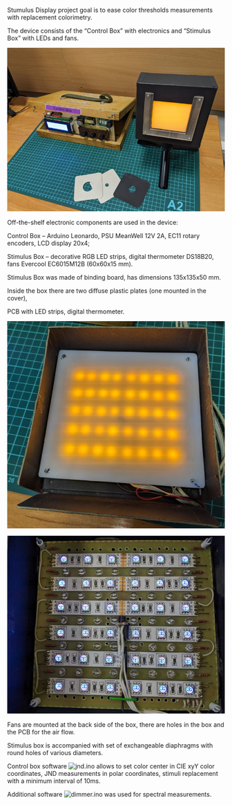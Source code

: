 Stumulus Display project goal is to ease color thresholds measurements with replacement colorimetry.

The device consists of the “Control Box” with electronics and “Stimulus Box” with LEDs and fans.

![General View](photo/General_View_3.jpg)

Off-the-shelf electronic components are used in the device:

Control Box – Arduino Leonardo, PSU MeanWell 12V 2A, EC11 rotary encoders, LCD display 20x4;

Stimulus Box – decorative RGB LED strips, digital thermometer DS18B20, fans Evercool EC6015M12B (60x60x15 mm).

Stimulus Box was made of binding board, has dimensions 135x135x50 mm.

Inside the box there are two diffuse plastic plates (one mounted in the cover),

PCB with LED strips, digital thermometer.

![Inside Stimulus Box](photo/Stimulus_Box_1.jpg)

![Inside Stimulus Box](photo/Stimulus_Box_2.jpg)

Fans are mounted at the back side of the box, there are holes in the box and the PCB for the air flow.

Stimulus box is accompanied with set of exchangeable diaphragms with round holes of various diameters.

Control box software ![jnd.ino](src/jnd.ino) allows to set color center in CIE xyY color coordinates,
JND measurements in polar coordinates, stimuli replacement with a minimum interval of 10ms.

Additional software ![dimmer.ino](src/dimmer.ino) was used for spectral measurements.
